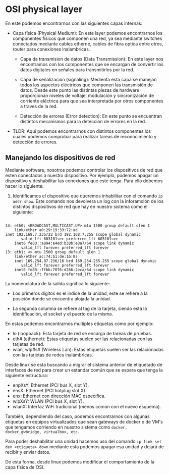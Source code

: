 # OSI physical layer

En este podemos encontrarnos con las siguientes capas internas:

- Capa física (Physical Medium):
En este layer podemos encontrarnos los componentes físicos que componen una red, ya sea mediante switches conectados mediante cables etherne, cables de fibra optica entre otros, router para conexiones inalambricas.

	- Capa da transmision de datos (Data Transmission):
En este layer nos encontramos con los componentes que se encargan de convertir los datos digitales en señales para transmitirlos por la red.

	- Capa de señalización (signaling):
Medienta esta capa se manejan todos los aspectos eléctricos que componen las transmisión de datos. Desde este punto las distintas piezas de hardware proporcionan niveles de voltaje, modulación y sincronización de corriente eléctrica para que sea interpretada por otros componentes a traves de la red.

	- Detección de errores (Error detection):
En este punto se encuentran distintos mecanismos para la detección de errores en la red.

- TLDR:
Aquí podemos encontrarnos con distintos componentes los cuales podemos comprobar para realizar tareas de reconocimiento y detección de errores.

## Manejando los dispositivos de red

Mediante software, nosotros podemos controlar los dispositivos de red que esten conectados a nuestro dispositivo. Por ejemplo, podemos apagar un dispositivo y deshabilitar las conexiones que este tenga. Para ello debemos hacer lo siguiente:

1. Identificamos el dispositivo que queremos inhabilitar con el comando `ip addr show`. Este comando nos devolvera un log con la inforamción de los distintos dispositivos de red que hay en nuestro sistema como el siguiente:

``` salida de comando ip addr show

14: eth0: <BROADCAST,MULTICAST,UP> mtu 1500 group default qlen 1
    link/ether a0:29:19:33:72:ad                                                                            inet 192.168.7.235/22 brd 192.168.7.255 scope global dynamic
       valid_lft 603101sec preferred_lft 603101sec
    inet6 fe80::a894:e4ed:b38b:e8a7/64 scope link dynamic
       valid_lft forever preferred_lft forever                                                          13: eth1: <> mtu 1500 group default qlen 1
    link/ether ac:74:b1:de:1b:87
    inet 169.254.97.236/16 brd 169.254.255.255 scope global dynamic
       valid_lft forever preferred_lft forever
    inet6 fe80::ffbb:7076:d266:2eca/64 scope link dynamic
       valid_lft forever preferred_lft forever

```

La nomenclatura de la salida significa lo siguiente:

- Los primeros dígitos es el indice de la unidad, este se refiere a la posición donde se encuentra alojada la unidad.

- La segunda columna se refiere al tag de la tarjeta, siendo esta la identificación, el socket y el puerto de la misma.

En estas podemos encontrarnos multiples etiquetas como por ejemplo: 

- lo (loopback): Esta tarjeta de red se encarga de tareas de pruebas.
- eth# (ethernet): Estas etiquetas suelen ser las relacionadas con las tarjetas de red.
- wlan, wlp#s# (Wireless Lan): Estas etiquetas suelen ser las relacionadas con las tarjetas de redes inalámbricas.

Desde linux se esta buscando a migrar el sistema anterior de etiquetado de interfaces de red para crear un estandar común que se espera que tenga la siguiente estructura:

- enpXsY: Ethernet (PCI bus X, slot Y).
- ensX: Ethernet (PCI hotplug slot X).
- enx<MAC>: Ethernet con dirección MAC específica.
- wlpXsY: WLAN (PCI bus X, slot Y).
- wlanX: Interfaz WiFi tradicional (menos común con el nuevo esquema).

También, dependiendo del caso, podemos encontrarnos con algunas etiquetas en equipos virtualizados que sean gateways de docker o de VM's que tengamos corriendo en nuestro sistema como `docker, docker_gwbridge, virtualbox, etc.`

Para poder deshabilitar una unidad hacemos uso del comando `ip link set dev <etiqueta> down` mediante esta podemos apagar esa unidad y dejará de recibir y enviar datos.

De esta forma, desde linux podemos modificar el comportamiento de la capa física de OSI.
